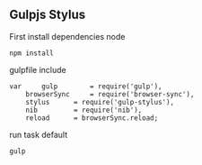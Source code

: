 ## Gulpjs Stylus

First install dependencies node
```
npm install
```

gulpfile include 
```
var 	gulp 		= require('gulp'),
	browserSync 	= require('browser-sync'),
	stylus 		= require('gulp-stylus'),
	nib 		= require('nib'),
	reload 		= browserSync.reload;
```

run task default
```
gulp
```
